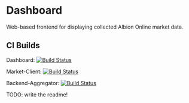# Dashboard
Web-based frontend for displaying collected Albion Online market data.

## CI Builds

Dashboard: [![Build Status](https://travis-ci.org/AOUtils-Team/dashboard.svg?branch=master)](https://travis-ci.org/AOUtils-Team/dashboard)

Market-Client: [![Build Status](https://travis-ci.org/AOUtils-Team/market-client.svg?branch=master)](https://travis-ci.org/AOUtils-Team/market-client)

Backend-Aggregator: [![Build Status](https://travis-ci.org/AOUtils-Team/backend-aggregator.svg?branch=master)](https://travis-ci.org/AOUtils-Team/backend-aggregator)

TODO: write the readme!
